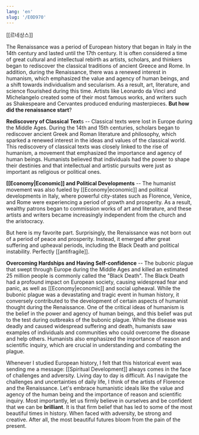 ```yaml
---
lang: 'en'
slug: '/E0D970'
---
```


[[르네상스]]

The Renaissance was a period of European history that began in Italy in the 14th century and lasted until the 17th century. It is often considered a time of great cultural and intellectual rebirth as artists, scholars, and thinkers began to rediscover the classical traditions of ancient Greece and Rome. In addition, during the Renaissance, there was a renewed interest in humanism, which emphasized the value and agency of human beings, and a shift towards individualism and secularism. As a result, art, literature, and science flourished during this time. Artists like Leonardo da Vinci and Michelangelo created some of their most famous works, and writers such as Shakespeare and Cervantes produced enduring masterpieces. **But how did the renaissance start**?

**Rediscovery of Classical Text**s -- Classical texts were lost in Europe during the Middle Ages. During the 14th and 15th centuries, scholars began to rediscover ancient Greek and Roman literature and philosophy, which sparked a renewed interest in the ideas and values of the classical world. This rediscovery of classical texts was closely linked to the rise of humanism, a movement that emphasized the importance and agency of human beings. Humanists believed that individuals had the power to shape their destinies and that intellectual and artistic pursuits were just as important as religious or political ones.

**[[Economy|Economic]] and Political Developments** -- The humanist movement was also fueled by [[Economy|economic]] and political developments in Italy, where powerful city-states such as Florence, Venice, and Rome were experiencing a period of growth and prosperity. As a result, wealthy patrons began to commission works of art and literature, and these artists and writers became increasingly independent from the church and the aristocracy.

But here is my favorite part. Surprisingly, the Renaissance was not born out of a period of peace and prosperity. Instead, it emerged after great suffering and upheaval periods, including the Black Death and political instability. Perfectly [[antifragile]].

**Overcoming Hardships and Having Self-confidence** -- The bubonic plague that swept through Europe during the Middle Ages and killed an estimated 25 million people is commonly called the "Black Death". The Black Death had a profound impact on European society, causing widespread fear and panic, as well as [[Economy|economic]] and social upheaval. While the bubonic plague was a devastating and tragic event in human history, it conversely contributed to the development of certain aspects of humanist thought during the Renaissance. One of the critical ideas of humanism is the belief in the power and agency of human beings, and this belief was put to the test during outbreaks of the bubonic plague. While the disease was deadly and caused widespread suffering and death, humanists saw examples of individuals and communities who could overcome the disease and help others. Humanists also emphasized the importance of reason and scientific inquiry, which are crucial in understanding and combating the plague.

Whenever I studied European history, I felt that this historical event was sending me a message: [[Spiritual Development]] always comes in the face of challenges and adversity. Living day to day is difficult. As I navigate the challenges and uncertainties of daily life, I think of the artists of Florence and the Renaissance. Let's embrace humanistic ideals like the value and agency of the human being and the importance of reason and scientific inquiry.
Most importantly, let us firmly believe in ourselves and be confident that we can be **brilliant**. It is that firm belief that has led to some of the most beautiful times in history. When faced with adversity, be strong and creative. After all, the most beautiful futures bloom from the pain of the present.
